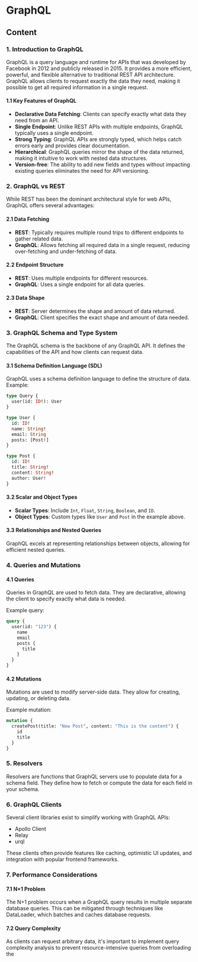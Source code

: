 # GraphQL

## Content

### 1. Introduction to GraphQL

GraphQL is a query language and runtime for APIs that was developed by Facebook in 2012 and publicly released in 2015. It provides a more efficient, powerful, and flexible alternative to traditional REST API architecture. GraphQL allows clients to request exactly the data they need, making it possible to get all required information in a single request.

#### 1.1 Key Features of GraphQL

- **Declarative Data Fetching**: Clients can specify exactly what data they need from an API.
- **Single Endpoint**: Unlike REST APIs with multiple endpoints, GraphQL typically uses a single endpoint.
- **Strong Typing**: GraphQL APIs are strongly typed, which helps catch errors early and provides clear documentation.
- **Hierarchical**: GraphQL queries mirror the shape of the data returned, making it intuitive to work with nested data structures.
- **Version-free**: The ability to add new fields and types without impacting existing queries eliminates the need for API versioning.

### 2. GraphQL vs REST

While REST has been the dominant architectural style for web APIs, GraphQL offers several advantages:

#### 2.1 Data Fetching

- **REST**: Typically requires multiple round trips to different endpoints to gather related data.
- **GraphQL**: Allows fetching all required data in a single request, reducing over-fetching and under-fetching of data.

#### 2.2 Endpoint Structure

- **REST**: Uses multiple endpoints for different resources.
- **GraphQL**: Uses a single endpoint for all data queries.

#### 2.3 Data Shape

- **REST**: Server determines the shape and amount of data returned.
- **GraphQL**: Client specifies the exact shape and amount of data needed.

### 3. GraphQL Schema and Type System

The GraphQL schema is the backbone of any GraphQL API. It defines the capabilities of the API and how clients can request data.

#### 3.1 Schema Definition Language (SDL)

GraphQL uses a schema definition language to define the structure of data. Example:

```graphql
type Query {
  user(id: ID!): User
}

type User {
  id: ID!
  name: String!
  email: String
  posts: [Post!]
}

type Post {
  id: ID!
  title: String!
  content: String!
  author: User!
}
```

#### 3.2 Scalar and Object Types

- **Scalar Types**: Include `Int`, `Float`, `String`, `Boolean`, and `ID`.
- **Object Types**: Custom types like `User` and `Post` in the example above.

#### 3.3 Relationships and Nested Queries

GraphQL excels at representing relationships between objects, allowing for efficient nested queries.

### 4. Queries and Mutations

#### 4.1 Queries

Queries in GraphQL are used to fetch data. They are declarative, allowing the client to specify exactly what data is needed.

Example query:

```graphql
query {
  user(id: "123") {
    name
    email
    posts {
      title
    }
  }
}
```

#### 4.2 Mutations

Mutations are used to modify server-side data. They allow for creating, updating, or deleting data.

Example mutation:

```graphql
mutation {
  createPost(title: "New Post", content: "This is the content") {
    id
    title
  }
}
```

### 5. Resolvers

Resolvers are functions that GraphQL servers use to populate data for a schema field. They define how to fetch or compute the data for each field in your schema.

### 6. GraphQL Clients

Several client libraries exist to simplify working with GraphQL APIs:

- Apollo Client
- Relay
- urql

These clients often provide features like caching, optimistic UI updates, and integration with popular frontend frameworks.

### 7. Performance Considerations

#### 7.1 N+1 Problem

The N+1 problem occurs when a GraphQL query results in multiple separate database queries. This can be mitigated through techniques like DataLoader, which batches and caches database requests.

#### 7.2 Query Complexity

As clients can request arbitrary data, it's important to implement query complexity analysis to prevent resource-intensive queries from overloading the
